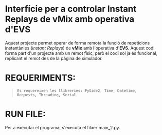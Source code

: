 # Interfície per a controlar Instant Replays de vMix amb operativa d'EVS

Aquest projecte permet operar de forma remota la funció de repeticions instantànies (*Instant Replays*) de **vMix** amb l'operativa d'**EVS**. Aquest codi forma part d'un projecte amb un remot físic, però el codi sol ja és funcional, replicant el remot des de la pàgina de simulador.

# REQUERIMENTS:
> ```
> Es requereixen les llibreries: PySide2, Time, Datetime, Requests, Threading, Serial
> ```

# RUN FILE:
Per a executar el programa, s'executa el fitxer main_2.py. 


